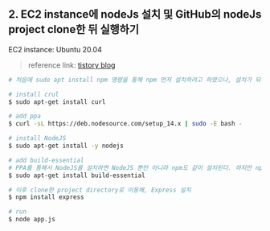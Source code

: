 ## 2. EC2 instance에 nodeJs 설치 및 GitHub의 nodeJs project clone한 뒤 실행하기
EC2 instance: Ubuntu 20.04

> reference link: [tistory blog](https://soojae.tistory.com/25)

```bash
# 처음에 sudo apt install npm 명령을 통해 npm 먼저 설치하려고 하였으나, 설치가 되지 않음(오류 메시지 출력)

# install crul
$ sudo apt-get install curl

# add ppa
$ curl -sL https://deb.nodesource.com/setup_14.x | sudo -E bash -

# install NodeJS
$ sudo apt-get install -y nodejs

# add build-essential
# PPA를 통해서 NodeJS를 설치하면 NodeJS 뿐만 아니라 npm도 같이 설치된다. 하지만 npm install시 에러가 나는 것을 방지하여 build-essential을 설치.
$ sudo apt-get install build-essential

# 이후 clone한 project directory로 이동해, Express 설치
$ npm install express

# run
$ node app.js

```
